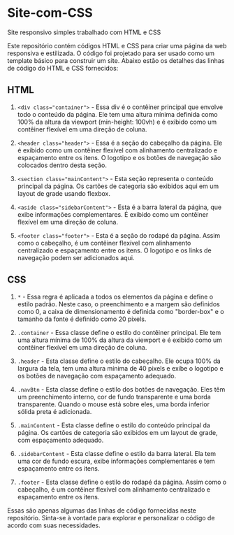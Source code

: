 # Site-com-CSS
Site responsivo simples trabalhado com HTML e CSS 

Este repositório contém códigos HTML e CSS para criar uma página da web responsiva e estilizada. O código foi projetado para ser usado como um template básico para construir um site. Abaixo estão os detalhes das linhas de código do HTML e CSS fornecidos:

## HTML

1. `<div class="container">` - Essa div é o contêiner principal que envolve todo o conteúdo da página. Ele tem uma altura mínima definida como 100% da altura da viewport (min-height: 100vh) e é exibido como um contêiner flexível em uma direção de coluna.

2. `<header class="header">` - Essa é a seção do cabeçalho da página. Ele é exibido como um contêiner flexível com alinhamento centralizado e espaçamento entre os itens. O logotipo e os botões de navegação são colocados dentro desta seção.

3. `<section class="mainContent">` - Esta seção representa o conteúdo principal da página. Os cartões de categoria são exibidos aqui em um layout de grade usando flexbox.

4. `<aside class="sidebarContent">` - Esta é a barra lateral da página, que exibe informações complementares. É exibido como um contêiner flexível em uma direção de coluna.

5. `<footer class="footer">` - Esta é a seção do rodapé da página. Assim como o cabeçalho, é um contêiner flexível com alinhamento centralizado e espaçamento entre os itens. O logotipo e os links de navegação podem ser adicionados aqui.

## CSS

1. `*` - Essa regra é aplicada a todos os elementos da página e define o estilo padrão. Neste caso, o preenchimento e a margem são definidos como 0, a caixa de dimensionamento é definida como "border-box" e o tamanho da fonte é definido como 20 pixels.

2. `.container` - Essa classe define o estilo do contêiner principal. Ele tem uma altura mínima de 100% da altura da viewport e é exibido como um contêiner flexível em uma direção de coluna.

3. `.header` - Esta classe define o estilo do cabeçalho. Ele ocupa 100% da largura da tela, tem uma altura mínima de 40 pixels e exibe o logotipo e os botões de navegação com espaçamento adequado.

4. `.navBtn` - Esta classe define o estilo dos botões de navegação. Eles têm um preenchimento interno, cor de fundo transparente e uma borda transparente. Quando o mouse está sobre eles, uma borda inferior sólida preta é adicionada.

5. `.mainContent` - Esta classe define o estilo do conteúdo principal da página. Os cartões de categoria são exibidos em um layout de grade, com espaçamento adequado.

6. `.sidebarContent` - Esta classe define o estilo da barra lateral. Ela tem uma cor de fundo escura, exibe informações complementares e tem espaçamento entre os itens.

7. `.footer` - Esta classe define o estilo do rodapé da página. Assim como o cabeçalho, é um contêiner flexível com alinhamento centralizado e espaçamento entre os itens.

Essas são apenas algumas das linhas de código fornecidas neste repositório. Sinta-se à vontade para explorar e personalizar o código de acordo com suas necessidades.

